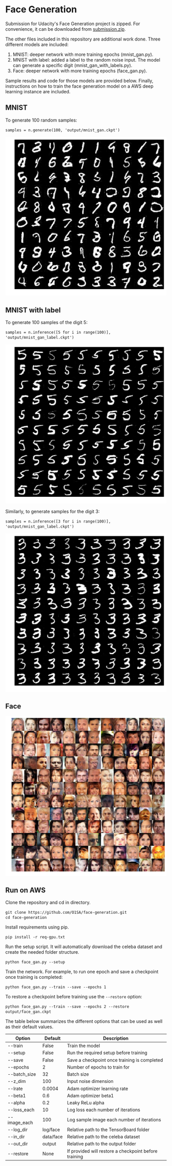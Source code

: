 # Face Generation

Submission for Udacity's Face Generation project is zipped. For convenience, it can be downloaded from [submission.zip](submission.zip).

The other files included in this repository are additional work done. Three different models are included:

1. MNIST: deeper network with more training epochs (mnist_gan.py).
2. MNIST with label: added a label to the random noise input. The model can generate a specific digit (mnist_gan_with_labels.py).
3. Face: deeper network with more training epochs  (face_gan.py).

Sample results and code for those models are provided below. Finally, instructions on how to train the face generation model on a AWS deep learning instance are included.

## MNIST

To generate 100 random samples:

```
samples = n.generate(100, 'output/mnist_gan.ckpt')
```

![mnist](doc/img/mnist.png)

## MNIST with label 

To generate 100 samples of the digit 5:

```
samples = n.inference([5 for i in range(100)], 'output/mnist_gan_label.ckpt')
```

![mnist-5](doc/img/mnist-5.png)

Similarly, to generate samples for the digit 3:

```
samples = n.inference([3 for i in range(100)], 'output/mnist_gan_label.ckpt')
```

![mnist-3](doc/img/mnist-3.png)

## Face 

![face-150](doc/img/face-150.png)

## Run on AWS

Clone the repository and cd in directory.

```
git clone https://github.com/O1SA/face-generation.git
cd face-generation
```

Install requirements using pip.

```
pip install -r req-gpu.txt
```

Run the setup script. It will automatically download the celeba dataset and create the needed folder structure. 

```
python face_gan.py --setup
```

Train the network. For example, to run one epoch and save a checkpoint once training is completed:

```
python face_gan.py --train --save --epochs 1
```

To restore a checkpoint before training use the `--restore` option:

```
python face_gan.py --train --save --epochs 2 --restore output/face_gan.ckpt 
```

The table below summarizes the different options that can be used as well as their default values.

Option | Default | Description
------------ | ------------- | -------------
--train | False | Train the model
--setup | False | Run the required setup before training
--save | False | Save a checkpoint once training is completed
--epochs | 2 | Number of epochs to train for
--batch_size | 32 | Batch size
--z_dim | 100 | Input noise dimension
--lrate | 0.0004 | Adam optimizer learning rate 
--beta1 | 0.6 | Adam optimizer beta1
--alpha | 0.2 | Leaky ReLu alpha
--loss_each | 10 | Log loss each number of iterations
--image_each | 100 | Log sample image each number of iterations
--log_dir | log/face | Relative path to the TensorBoard folder
--in_dir | data/face | Relative path to the celeba dataset
--out_dir | output | Relative path to the output folder 
--restore | None | If provided will restore a checkpoint before training